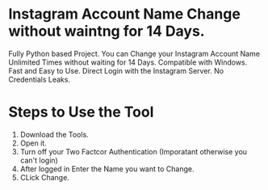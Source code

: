 # Instagram Account Name Change without waintng for 14 Days.
Fully Python based Project.
You can Change your Instagram Account Name Unlimited Times without waiting for 14 Days.
Compatible with Windows.
Fast and Easy to Use.
Direct Login with the Instagram Server.
No Credentials Leaks.

# Steps to Use the Tool
1. Download the Tools.
2. Open it.
3. Turn off your Two Factcor Authentication (Imporatant otherwise you can't login)
4. After logged in Enter the Name you want to Change.
5. CLick Change.
